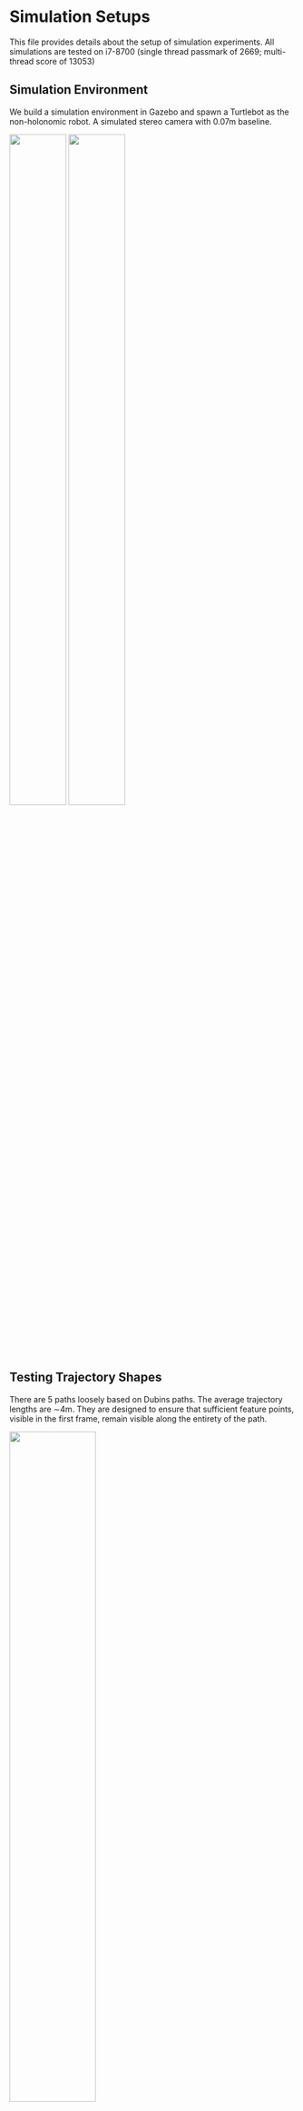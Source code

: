 # Simulation Setups
This file provides details about the setup of simulation experiments. All simulations are tested on i7-8700 (single thread passmark of 2669; multi-thread score of 13053)

## Simulation Environment

We build a simulation environment in Gazebo and spawn a Turtlebot as the non-holonomic robot. A simulated stereo camera with 0.07m baseline.

<p float="left">
  <img src="https://github.com/ivaROS/TrajectoryServoing/tree/main/SuppMat/assets/tsrb_env.png" width ="100" height = 55% />
  <img src="https://github.com/ivaROS/TrajectoryServoing/tree/main/SuppMat/assets/turtlebot_sim.png" width ="100" height = 55% /> 
</p>

## Testing Trajectory Shapes

There are 5 paths loosely based on Dubins paths. The average trajectory lengths are ∼4m. They are designed to ensure that sufficient feature points, visible in the first frame, remain visible along the entirety of the path.

<img src="https://github.com/ivaROS/TrajectoryServoing/tree/main/SuppMat/assets/short_trajs.png" width =55% height = 55% />

## SLAM Stack

A [Good Feature (GF) ORB-SLAM system](https://www.semanticscholar.org/paper/Good-Feature-Matching%3A-Toward-Accurate%2C-Robust-With-Zhao-Vela/da7817d3ed68d5cfbf47f89c39a8042896cae2c1) is used to estimate camera poses. It is configured to work with a stereo camera and integrated into a loosely coupled, [visual-inertial (VI) system] (https://github.com/ethz-asl/ethzasl_msf) based on a multi-rate filter to form a VI-SLAM system.

<p float="left">
  <img src="https://github.com/ivaROS/TrajectoryServoing/tree/main/SuppMat/assets/feature.png" width ="100" height = 55% />
  <img src="https://github.com/ivaROS/TrajectoryServoing/tree/main/SuppMat/assets/feature2.png" width ="100" height = 55% /> 
  <img src="https://github.com/ivaROS/TrajectoryServoing/tree/main/SuppMat/assets/feature3.png" width ="100" height = 55% /> 
</p>

## Frame-by-frame Stereo Feature Tracking System for VS+

We also use a [frame-by-frame stereo feature tracking system](https://github.com/ivaROS/stereoFeatureTracking.git) to show the importance of V-SLAM. The system does not have mapping for feature matching with historical features.

